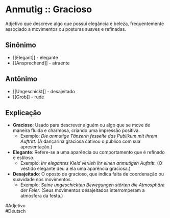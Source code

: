 # Anmutig :: Gracioso
Adjetivo que descreve algo que possui elegância e beleza, frequentemente associado a movimentos ou posturas suaves e refinadas.

## Sinônimo
- [[Elegant]] - elegante  
- [[Ansprechend]] - atraente  

## Antônimo
- [[Ungeschickt]] - desajeitado  
- [[Grob]] - rude  

## Explicação
- **Gracioso**: Usado para descrever alguém ou algo que se move de maneira fluida e charmosa, criando uma impressão positiva.
  - Exemplo: *Die anmutige Tänzerin fesselte das Publikum mit ihrem Auftritt.* (A dançarina graciosa cativou o público com sua apresentação.)
- **Elegante**: Refere-se a uma aparência ou comportamento que é refinado e estiloso.
  - Exemplo: *Ihr elegantes Kleid verlieh ihr einen anmutigen Auftritt.* (O vestido elegante deu a ela uma aparência graciosa.)
- **Desajeitado**: O oposto de gracioso, que indica falta de coordenação ou suavidade nos movimentos.
  - Exemplo: *Seine ungeschickten Bewegungen störten die Atmosphäre der Feier.* (Seus movimentos desajeitados interromperam a atmosfera da festa.)

#Adjetivo  
#Deutsch